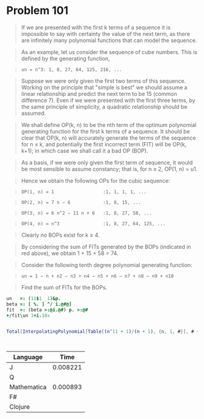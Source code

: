 # Problem 101

>If we are presented with the first k terms of a sequence it is impossible to say with certainty the value of the next term, as there are infinitely many polynomial functions that can model the sequence.

>As an example, let us consider the sequence of cube numbers. This is defined by the generating function,

>```un = n^3: 1, 8, 27, 64, 125, 216, ...```

>Suppose we were only given the first two terms of this sequence. Working on the principle that "simple is best" we should assume a linear relationship and predict the next term to be 15 (common difference 7). Even if we were presented with the first three terms, by the same principle of simplicity, a quadratic relationship should be assumed.

>We shall define OP(k, n) to be the nth term of the optimum polynomial generating function for the first k terms of a sequence. It should be clear that OP(k, n) will accurately generate the terms of the sequence for n ≤ k, and potentially the first incorrect term (FIT) will be OP(k, k+1); in which case we shall call it a bad OP (BOP).

>As a basis, if we were only given the first term of sequence, it would be most sensible to assume constancy; that is, for n ≥ 2, OP(1, n) = u1.

>Hence we obtain the following OPs for the cubic sequence:

>```OP(1, n) = 1                  :1, 1, 1, 1, ...```

>```OP(2, n) = 7 n − 6 	          :1, 8, 15, ...```

>```OP(3, n) = 6 n^2 − 11 n + 6   :1, 8, 27, 58, ...```

>```OP(4, n) = n^3 	              :1, 8, 27, 64, 125, ...```

>Clearly no BOPs exist for k ≥ 4.

>By considering the sum of FITs generated by the BOPs (indicated in red above), we obtain 1 + 15 + 58 = 74.

>Consider the following tenth degree polynomial generating function:

>```un = 1 − n + n2 − n3 + n4 − n5 + n6 − n7 + n8 − n9 + n10```

>Find the sum of FITs for the BOPs.

```J
un   =: (11$1 _1)&p.
beta =: [ %. ] ^/ i.@#@]
fit  =: (beta >:@i.@#) p. >:@#
+/fit\un 1+i.10x
```

```q

```

```Mathematica
Total[InterpolatingPolynomial[Table[(n^11 + 1)/(n + 1), {n, 1, #}], # + 1] & /@ Range[10]]
```

```fsharp

```

```clojure

```

| Language    | Time     |
|-------------|----------|
| J           | 0.008221 |
| Q           |  |
| Mathematica | 0.000893 |
| F#          |  |
| Clojure     |  |
